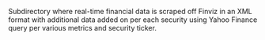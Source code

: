 Subdirectory where real-time financial data is scraped off Finviz in an XML format with additional data added on per each security using Yahoo Finance query per various metrics and security ticker.
